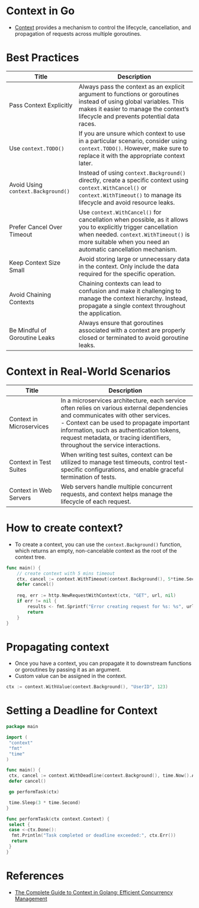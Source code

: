 # Context in Go
- [Context](https://medium.com/@jamal.kaksouri/the-complete-guide-to-context-in-golang-efficient-concurrency-management-43d722f6eaea) provides a mechanism to control the lifecycle, cancellation, and propagation of requests across multiple goroutines.

# Best Practices

| Title                              | Description                                                                                                                                                                                                             |
|------------------------------------|-------------------------------------------------------------------------------------------------------------------------------------------------------------------------------------------------------------------------|
| Pass Context Explicitly            | Always pass the context as an explicit argument to functions or goroutines instead of using global variables. This makes it easier to manage the context’s lifecycle and prevents potential data races.                 |
| Use `context.TODO()`               | If you are unsure which context to use in a particular scenario, consider using `context.TODO()`. However, make sure to replace it with the appropriate context later.                                                  |
| Avoid Using `context.Background()` | Instead of using `context.Background()` directly, create a specific context using `context.WithCancel()` or `context.WithTimeout()` to manage its lifecycle and avoid resource leaks.                                   |
| Prefer Cancel Over Timeout         | Use `context.WithCancel()` for cancellation when possible, as it allows you to explicitly trigger cancellation when needed. `context.WithTimeout()` is more suitable when you need an automatic cancellation mechanism. |
| Keep Context Size Small            | Avoid storing large or unnecessary data in the context. Only include the data required for the specific operation.                                                                                                      |
| Avoid Chaining Contexts            | Chaining contexts can lead to confusion and make it challenging to manage the context hierarchy. Instead, propagate a single context throughout the application.                                                        |
| Be Mindful of Goroutine Leaks      | Always ensure that goroutines associated with a context are properly closed or terminated to avoid goroutine leaks.                                                                                                     |

# Context in Real-World Scenarios

| Title                    | Description                                                                                                                                                                                                                                                                                                    |
|--------------------------|----------------------------------------------------------------------------------------------------------------------------------------------------------------------------------------------------------------------------------------------------------------------------------------------------------------|
| Context in Microservices | In a microservices architecture, each service often relies on various external dependencies and communicates with other services. <br/>- Context can be used to propagate important information, such as authentication tokens, request metadata, or tracing identifiers, throughout the service interactions. |
| Context in Test Suites   | When writing test suites, context can be utilized to manage test timeouts, control test-specific configurations, and enable graceful termination of tests.                                                                                                                                                     |
| Context in Web Servers   | Web servers handle multiple concurrent requests, and context helps manage the lifecycle of each request.                                                                                                                                                                                                       |

# How to create context?
- To create a context, you can use the `context.Background()` function, which returns an empty, non-cancelable context as the root of the context tree.

````go
func main() {
    // create context with 5 mins timeout
    ctx, cancel := context.WithTimeout(context.Background(), 5*time.Second)
    defer cancel()
    
    req, err := http.NewRequestWithContext(ctx, "GET", url, nil)
    if err != nil {
        results <- fmt.Sprintf("Error creating request for %s: %s", url, err.Error())
        return
    }
}
````

# Propagating context
- Once you have a context, you can propagate it to downstream functions or goroutines by passing it as an argument.
- Custom value can be assigned in the context.

````go
ctx := context.WithValue(context.Background(), "UserID", 123)
````

# Setting a Deadline for Context

````go
package main

import (
 "context"
 "fmt"
 "time"
)

func main() {
 ctx, cancel := context.WithDeadline(context.Background(), time.Now().Add(2*time.Second))
 defer cancel()

 go performTask(ctx)

 time.Sleep(3 * time.Second)
}

func performTask(ctx context.Context) {
 select {
 case <-ctx.Done():
  fmt.Println("Task completed or deadline exceeded:", ctx.Err())
  return
 }
}
````


# References
- [The Complete Guide to Context in Golang: Efficient Concurrency Management](https://medium.com/@jamal.kaksouri/the-complete-guide-to-context-in-golang-efficient-concurrency-management-43d722f6eaea)